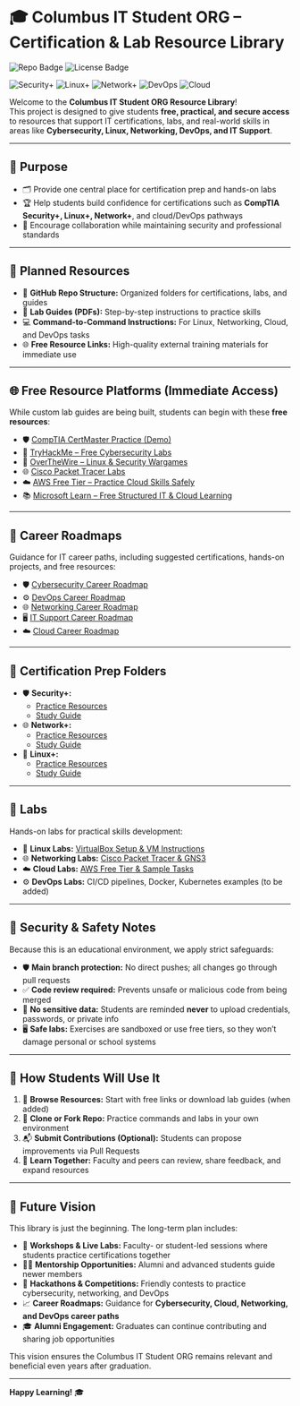 # 🎓 Columbus IT Student ORG – Certification & Lab Resource Library

![Repo Badge](https://img.shields.io/badge/status-demo-blue)
![License Badge](https://img.shields.io/badge/license-MIT-green)

![Security+](https://img.shields.io/badge/Security%2B-Practice-blue?style=for-the-badge&logo=shield)
![Linux+](https://img.shields.io/badge/Linux%2B-Practice-orange?style=for-the-badge&logo=linux)
![Network+](https://img.shields.io/badge/Network%2B-Practice-red?style=for-the-badge&logo=cisco)
![DevOps](https://img.shields.io/badge/DevOps-Labs-purple?style=for-the-badge&logo=jenkins)
![Cloud](https://img.shields.io/badge/Cloud-Practice-lightblue?style=for-the-badge&logo=aws)


Welcome to the **Columbus IT Student ORG Resource Library**!  
This project is designed to give students **free, practical, and secure access** to resources that support IT certifications, labs, and real-world skills in areas like **Cybersecurity, Linux, Networking, DevOps, and IT Support**.

---

## 📌 Purpose
- 🗂 Provide one central place for certification prep and hands-on labs  
- 🏆 Help students build confidence for certifications such as **CompTIA Security+, Linux+, Network+**, and cloud/DevOps pathways  
- 🤝 Encourage collaboration while maintaining security and professional standards  

---

## 📂 Planned Resources
- 📁 **GitHub Repo Structure:** Organized folders for certifications, labs, and guides  
- 📄 **Lab Guides (PDFs):** Step-by-step instructions to practice skills  
- 💻 **Command-to-Command Instructions:** For Linux, Networking, Cloud, and DevOps tasks  
- 🌐 **Free Resource Links:** High-quality external training materials for immediate use  

---

## 🌐 Free Resource Platforms (Immediate Access)
While custom lab guides are being built, students can begin with these **free resources**:

- 🛡 [CompTIA CertMaster Practice (Demo)](https://www.comptia.org/certifications)  
- 🔐 [TryHackMe – Free Cybersecurity Labs](https://tryhackme.com/)  
- 🐧 [OverTheWire – Linux & Security Wargames](https://overthewire.org/)  
- 🌐 [Cisco Packet Tracer Labs](https://www.netacad.com/courses/packet-tracer)  
- ☁️ [AWS Free Tier – Practice Cloud Skills Safely](https://aws.amazon.com/free/)  
- 📚 [Microsoft Learn – Free Structured IT & Cloud Learning](https://learn.microsoft.com/)  

---

## 📂 Career Roadmaps
Guidance for IT career paths, including suggested certifications, hands-on projects, and free resources:

- 🛡 [Cybersecurity Career Roadmap](career-roadmaps/cybersecurity.md)  
- ⚙️ [DevOps Career Roadmap](career-roadmaps/devops.md)  
- 🌐 [Networking Career Roadmap](career-roadmaps/networking.md)  
- 🖥 [IT Support Career Roadmap](career-roadmaps/it-support.md)  
- ☁️ [Cloud Career Roadmap](career-roadmaps/cloud.md)  

---

## 📂 Certification Prep Folders
- 🛡 **Security+:**  
  - [Practice Resources](certifications/security+/practice_resources.md)  
  - [Study Guide](certifications/security+/study_guide.md)  
- 🌐 **Network+:**  
  - [Practice Resources](certifications/network+/practice_resources.md)  
  - [Study Guide](certifications/network+/study_guide.md)  
- 🐧 **Linux+:**  
  - [Practice Resources](certifications/linux+/practice_resources.md)  
  - [Study Guide](certifications/linux+/study_guide.md)  

---

## 📂 Labs
Hands-on labs for practical skills development:

- 🐧 **Linux Labs:** [VirtualBox Setup & VM Instructions](labs/linux/virtualbox.md)  
- 🌐 **Networking Labs:** [Cisco Packet Tracer & GNS3](labs/networking/)  
- ☁️ **Cloud Labs:** [AWS Free Tier & Sample Tasks](labs/cloud/)  
- ⚙️ **DevOps Labs:** CI/CD pipelines, Docker, Kubernetes examples (to be added)  

---

## 🔐 Security & Safety Notes
Because this is an educational environment, we apply strict safeguards:

- 🛡 **Main branch protection:** No direct pushes; all changes go through pull requests  
- ✅ **Code review required:** Prevents unsafe or malicious code from being merged  
- 🚫 **No sensitive data:** Students are reminded **never** to upload credentials, passwords, or private info  
- 🖥 **Safe labs:** Exercises are sandboxed or use free tiers, so they won’t damage personal or school systems  

---

## 🚀 How Students Will Use It
1. 📖 **Browse Resources:** Start with free links or download lab guides (when added)  
2. 🔧 **Clone or Fork Repo:** Practice commands and labs in your own environment  
3. 📬 **Submit Contributions (Optional):** Students can propose improvements via Pull Requests  
4. 👥 **Learn Together:** Faculty and peers can review, share feedback, and expand resources  

---

## 🌟 Future Vision
This library is just the beginning. The long-term plan includes:

- 🏫 **Workshops & Live Labs:** Faculty- or student-led sessions where students practice certifications together  
- 👨‍🏫 **Mentorship Opportunities:** Alumni and advanced students guide newer members  
- 🏁 **Hackathons & Competitions:** Friendly contests to practice cybersecurity, networking, and DevOps  
- 📈 **Career Roadmaps:** Guidance for **Cybersecurity, Cloud, Networking, and DevOps career paths**  
- 🎓 **Alumni Engagement:** Graduates can continue contributing and sharing job opportunities  

This vision ensures the Columbus IT Student ORG remains relevant and beneficial even years after graduation.

---

**Happy Learning!** 🎓
